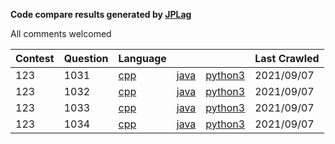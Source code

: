 **Code compare results generated by [JPLag](https://github.com/jplag/jplag)**

All comments welcomed

|Contest|Question|Language|||Last Crawled|
|-|-|-|-|-|-|
|123|1031|[cpp](https://feiteng-gcp.github.io/leetcode_contest/JPLAGResult/123/cppResult/1031/index.html) |[java](https://feiteng-gcp.github.io/leetcode_contest/JPLAGResult/123/javaResult/1031/index.html) |[python3](https://feiteng-gcp.github.io/leetcode_contest/JPLAGResult/123/python3Result/1031/index.html)|2021/09/07|
|123|1032|[cpp](https://feiteng-gcp.github.io/leetcode_contest/JPLAGResult/123/cppResult/1032/index.html) |[java](https://feiteng-gcp.github.io/leetcode_contest/JPLAGResult/123/javaResult/1032/index.html) |[python3](https://feiteng-gcp.github.io/leetcode_contest/JPLAGResult/123/python3Result/1032/index.html)|2021/09/07|
|123|1033|[cpp](https://feiteng-gcp.github.io/leetcode_contest/JPLAGResult/123/cppResult/1033/index.html) |[java](https://feiteng-gcp.github.io/leetcode_contest/JPLAGResult/123/javaResult/1033/index.html) |[python3](https://feiteng-gcp.github.io/leetcode_contest/JPLAGResult/123/python3Result/1033/index.html)|2021/09/07|
|123|1034|[cpp](https://feiteng-gcp.github.io/leetcode_contest/JPLAGResult/123/cppResult/1034/index.html) |[java](https://feiteng-gcp.github.io/leetcode_contest/JPLAGResult/123/javaResult/1034/index.html) |[python3](https://feiteng-gcp.github.io/leetcode_contest/JPLAGResult/123/python3Result/1034/index.html)|2021/09/07|